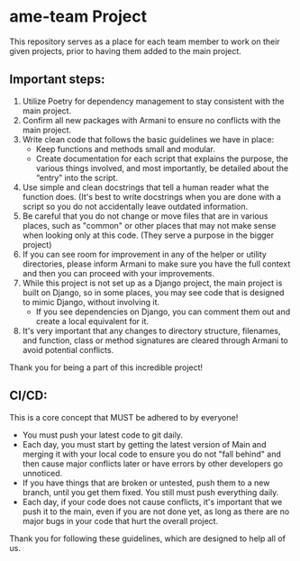 # ame-team Project

This repository serves as a place for each team member to work on their given projects, prior to having them added to the main project.

## Important steps:
1. Utilize Poetry for dependency management to stay consistent with the main project.
2. Confirm all new packages with Armani to ensure no conflicts with the main project.
3. Write clean code that follows the basic guidelines we have in place:
   - Keep functions and methods small and modular.
   - Create documentation for each script that explains the purpose, the various things involved, and most importantly, be detailed about the “entry” into the script.
4. Use simple and clean docstrings that tell a human reader what the function does. (It's best to write docstrings when you are done with a script so you do not accidentally leave outdated information.
5. Be careful that you do not change or move files that are in various places, such as "common" or other places that may not make sense when looking only at this code. (They serve a purpose in the bigger project)
6. If you can see room for improvement in any of the helper or utility directories, please inform Armani to make sure you have the full context and then you can proceed with your improvements.
7. While this project is not set up as a Django project, the main project is built on Django, so in some places, you may see code that is designed to mimic Django, without involving it.
   - If you see dependencies on Django, you can comment them out and create a local equivalent for it.
8. It's very important that any changes to directory structure, filenames, and function, class or method signatures are cleared through Armani to avoid potential conflicts.

Thank you for being a part of this incredible project!

## CI/CD:
This is a core concept that MUST be adhered to by everyone!
- You must push your latest code to git daily.
- Each day, you must start by getting the latest version of Main and merging it with your local code to ensure you do not "fall behind" and then cause major conflicts later or have errors by other developers go unnoticed.
- If you have things that are broken or untested, push them to a new branch, until you get them fixed. You still must push everything daily.
- Each day, if your code does not cause conflicts, it's important that we push it to the main, even if you are not done yet, as long as there are no major bugs in your code that hurt the overall project.

Thank you for following these guidelines, which are designed to help all of us. 
